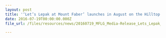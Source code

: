 ```yaml
---
layout: post
title: '‘Let’s Lepak at Mount Faber’ launches in August on the Hilltop in Lead-Up to National Day'
date: 2016-07-19T00:00:00.000Z
file_url: /files/resources/news/20160719_MFLG_Media-Release_Lets_Lepak_at_Mount_Faber_launches_in_August_on_the_Hilltop_in_Lead-Up_to_National_Day.pdf

---
```

